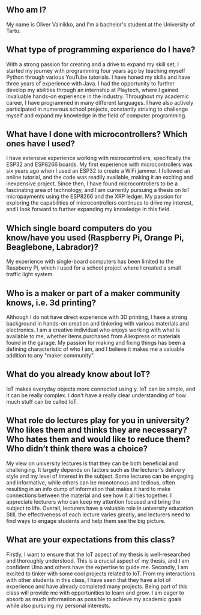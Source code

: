 ## Who am I?

My name is Oliver Vainikko, and I'm a bachelor's student at the University of Tartu.

## What type of programming experience do I have?

With a strong passion for creating and a drive to expand my skill set, I started my journey with programming four years ago by teaching myself Python through various YouTube tutorials. I have honed my skills and have three years of experience with Java. I had the opportunity to further develop my abilities through an internship at Playtech, where I gained invaluable hands-on experience in the industry. Throughout my academic career, I have programmed in many different languages. I have also actively participated in numerous school projects, constantly striving to challenge myself and expand my knowledge in the field of computer programming.

## What have I done with microcontrollers? Which ones have I used?

I have extensive experience working with microcontrollers, specifically the ESP32 and ESP8266 boards. My first experience with microcontrollers was six years ago when I used an ESP32 to create a WiFi jammer. I followed an online tutorial, and the code was readily available, making it an exciting and inexpensive project. Since then, I have found microcontrollers to be a fascinating area of technology, and I am currently pursuing a thesis on IoT micropayments using the ESP8266 and the XRP ledger. My passion for exploring the capabilities of microcontrollers continues to drive my interest, and I look forward to further expanding my knowledge in this field.

## Which single board computers do you know/have you used (Raspberry Pi, Orange Pi, Beaglebone, Labrador)?

My experience with single-board computers has been limited to the Raspberry Pi, which I used for a school project where I created a small traffic light system.

## Who is a maker or part of a maker community knows, i.e. 3d printing?

Although I do not have direct experience with 3D printing, I have a strong background in hands-on creation and tinkering with various materials and electronics. I am a creative individual who enjoys working with what is available to me, whether items purchased from Aliexpress or materials found in the garage. My passion for making and fixing things has been a defining characteristic of who I am, and I believe it makes me a valuable addition to any "maker community".

## What do you already know about IoT?

IoT makes everyday objects more connected using y. IoT can be simple, and it can be really complex. I don't have a really clear understanding of how much stuff can be called IoT.

## What role do lectures play for you in university? Who likes them and thinks they are necessary? Who hates them and would like to reduce them? Who didn’t think there was a choice?

My view on university lectures is that they can be both beneficial and challenging. It largely depends on factors such as the lecturer's delivery style and my level of interest in the subject. Some lectures can be engaging and informative, while others can be monotonous and tedious, often resulting in an info dump of information that makes it hard to make connections between the material and see how it all ties together. I appreciate lecturers who can keep my attention focused and bring the subject to life. Overall, lecturers have a valuable role in university education. Still, the effectiveness of each lecture varies greatly, and lecturers need to find ways to engage students and help them see the big picture.
 
## What are your expectations from this class?

Firstly, I want to ensure that the IoT aspect of my thesis is well-researched and thoroughly understood. This is a crucial aspect of my thesis, and I am confident Ulno and others have the expertise to guide me. Secondly, I am excited to tinker with some cool projects related to IoT. From my interactions with other students in this class, I have seen that they have a lot of experience and have already completed many projects. Being part of this class will provide me with opportunities to learn and grow. I am eager to absorb as much information as possible to achieve my academic goals while also pursuing my personal interests.

